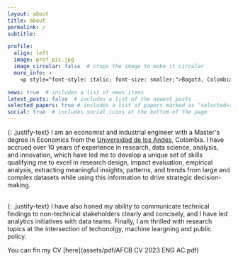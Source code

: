 ```yaml
---
layout: about
title: about
permalink: /
subtitle: 

profile:
  align: left
  image: prof_pic.jpg
  image_circular: false  # crops the image to make it circular
  more_info: >
    <p style="font-style: italic; font-size: smaller;">Bogotá, Colombia</p>

news: true  # includes a list of news items
latest_posts: false  # includes a list of the newest posts
selected_papers: true # includes a list of papers marked as "selected={true}"
social: true  # includes social icons at the bottom of the page
---
```

{: .justify-text}
 I am an economist and industrial engineer with a Master's degree in Economics from the [Universidad de los Andes](https://economia.uniandes.edu.co/), Colombia. I have accrued over 10 years of experience in research, data science, analysis, and innovation, which have led me to develop a unique set of skills qualifying me to excel in research design, impact evaluation, empirical analysis, extracting meaningful insights, patterns, and trends from large and complex datasets while using this information to drive strategic decision-making.

<br>
 {: .justify-text}
 I have also honed my ability to communicate technical findings to non-technical stakeholders clearly and concisely, and I have led analytics initiatives with data teams. Finally, I am thrilled with research topics at the intersection of techonolgy, machine leargning and public policy.

 <br>
 
 You can fin my CV [here](assets/pdf/AFCB CV 2023  ENG AC.pdf)